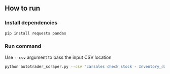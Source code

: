 ## How to run

### Install dependencies

```bash
pip install requests pandas
```

### Run command

Use `--csv` argument to pass the input CSV location

```bash
python autotrader_scraper.py --csv "carsales check stock - Inventory_data.csv"
```
